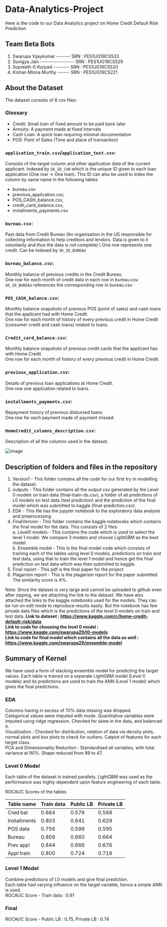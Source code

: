 # Data-Analytics-Project
Here is the code to our Data Analytics project on Home Credit Default Risk Prediction

## Team Beta Bots
1) Swarupa Vijaykumar   -------    SRN : PES1UG19CS533
2) Suvigya Jain       -----------------     SRN : PES1UG19CS529
3) Supreeth G Kurpad     --------  SRN : PES1UG19CS520
4) Kishan Minna Murthy   ------  SRN : PES1UG19CS221

## About the Dataset
The dataset consists of 8 csv files:  

### Glossary
* Credit: Small loan of fixed amount to be paid back later
* Annuity: A payment made at fixed intervals
* Cash Loan: A quick loan requiring minimal documentation
* POS: Point of Sales (Time and place of transaction)

### `application_train.csv`/`application_test.csv`: 
Consists of the target column and other application data of the current applicant. Indexed by `SK_ID_CUR`
which is the unique ID given to each loan application (One row -> One loan).
This ID can also be used to index the column by same name in the following tables
- bureau.csv
- previous_application.csv,
- POS_CASH_balance.csv, 
- credit_card_balance.csv, 
- installments_payments.csv
  
### `bureau.csv`:
Past data from Credit Bureau (An organisation in the US responsible for collecting information to help creditors and lendors. Data is given to it voluntarily and thus the data is not complete).\ One row represents one credit. Can be indexed by `SK_ID_BUREAU`

### `bureau_balance.csv`:
Monthly balance of previous credits in the Credit Bureau.\
One row for each month of credit data in each row in bureau.csv. `SK_ID_BUREAU` references the corresponding row in bureau.csv

### `POS_CASH_balance.csv`:
Monthly balance snapshots of previous POS (point of sales) and cash loans that the applicant had with Home Credit.\
One row for each month of history of every previous credit in Home Credit (consumer credit and cash loans) related to loans.

### `Credit_card_balance.csv`:
Monthly balance snapshots of previous credit cards that the applicant has with Home Credit.\
One row for each month of history of every previous credit in Home Credit.

### `previous_application.csv`:
Details of previous loan applications at Home Credit.\
One row one application related to loans.

### `installments_payments.csv`:
Repayment history of previous disbursed loans.\
One row for each payment made of payment missed.

### `HomeCredit_columns_description.csv`:
Description of all the columns used in the dataset.

![image](https://user-images.githubusercontent.com/54891659/142798878-33484585-0f6f-4939-a564-464c05c5bb51.png)


## Description of folders and files in the repository
 1. Version1 - This folder contains all the code for our first try in modelling the dataset.
 2. outputs - This folder contains all the output csv generated by the Level 0 models on train data (final-train-ds.csv), a folder of all predictions of L0 models on test data (test prediction) and the prediction of the final model which was submitted to kaggle (final-prediction.csv).
 3. EDA - This file has the jupyter notebook to the exploratory data analysis and preprocessing
 4. FinalVersion - This folder contains the kaggle notebooks which contains the final model for the data. This consists of 2 files:\
  a. Level0 models - This contains the code which is used to select the level 1 model. We compare 3 models and choose LightGBM as the best model.\
  b. Ensemble model - This is the final model code which consists of training each of the tables using level 0 models, predictions on train and test data, using that to train the level 1 model and hence get the final prediction on test data which was then submitted to kaggle.
 5. Final report - This pdf is the final paper for the project
 6. Plagarism report - This is the plagarism report for the paper submitted. The similarity score is 4%.

  Note: Since the dataset is very large and cannot be uploaded to github even after zipping, we are attaching the link to the dataset. We have also attached the links to the kaggle notebooks used for the models. They can be run on edit mode to reproduce results easily. But the notebook has few private data files which is the predictions of the level 0 models on train and test data.
**Link to dataset : https://www.kaggle.com/c/home-credit-default-risk/data** \
**Link to code for choosing the level 0 model : https://www.kaggle.com/swarupa29/l0-models** \
**Link to code for final model which contains all the data as well :  https://www.kaggle.com/swarupa29/ensemble-model**


## Summary of Kernel
We have used a form of stacking ensemble model for predicting the target values. Each table is trained on a seperate LightGBM model (Level 0 models) and its predictions are used to train the ANN (Level 1 model) which gives the final predictions.

### EDA
Columns having in excess of 70% data missing was dropped. \
Categorical values were imputed with mode. Quantitative variables were imputed using ridge regression. Checked for skew in the data, and balanced it. \
Visualization : Checked for distribution, relation of data via density plots, normal plots and box plots to check for outliers. Catplot of features for each target class.\
PCA and Dimensionality Reduction : Standardised all variables, with total variance at 90%. Shape reduced from 89 to 47.

### Level 0 Model
Each table of the dataset is trained parallely. LightGBM was used as the performance was highly dependent upon feature engineering of each table.

ROCAUC Scores of the tables

  | Table name   | Train data | Public LB | Private LB |
  | ------------ | ---------- | --------- | ---------- |
  | Cred bal     | 0.664      | 0.576     | 0.568      |   
  | Installments | 0.803      | 0.641     | 0.629      |  
  | POS data     | 0.756      | 0.599     | 0.595      |   
  | Bureau       | 0.809      | 0.660     | 0.664      |   
  | Prev appl    | 0.844      | 0.666     | 0.676      |    
  | Appl train   | 0.800      | 0.724     | 0.718      |    


### Level 1 Model
Combine predictions of L0 models and give final prediction.\
Each table had varying influence on the target variable, hence a simple ANN is used.\
ROCAUC Score - Train data : 0.91

### Final
ROCAUC Score - Public LB : 0.75, Private LB : 0.74
